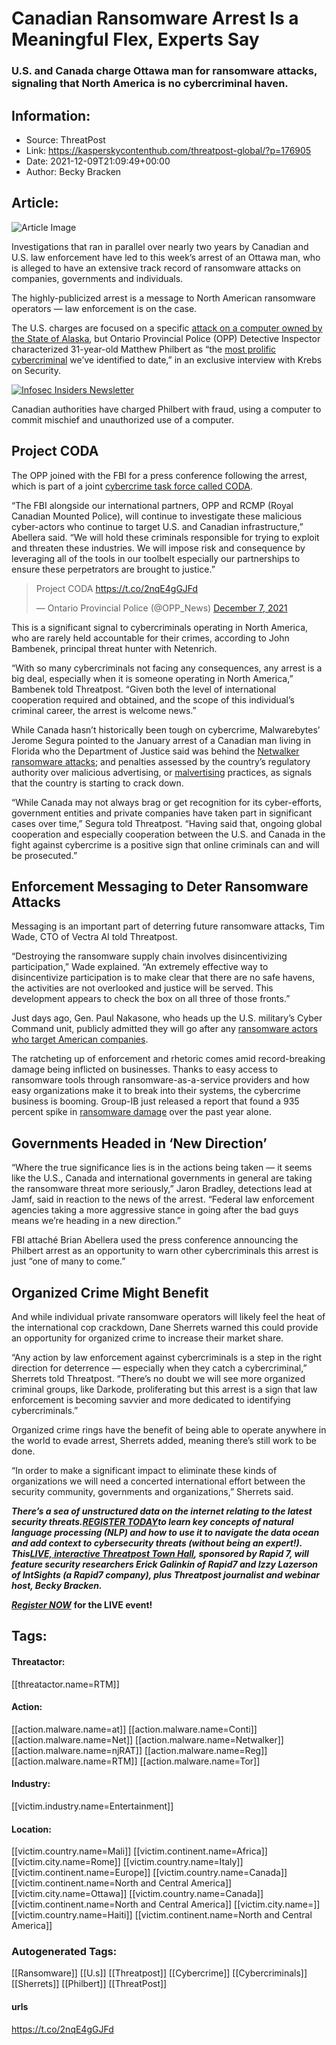 # Canadian Ransomware Arrest Is a Meaningful Flex, Experts Say
### U.S. and Canada charge Ottawa man for ransomware attacks, signaling that North America is no cybercriminal haven.

## Information:
+ Source: ThreatPost
+ Link: https://kasperskycontenthub.com/threatpost-global/?p=176905
+ Date: 2021-12-09T21:09:49+00:00
+ Author: Becky Bracken


## Article:
![Article Image](https://media.threatpost.com/wp-content/uploads/sites/103/2021/12/09161128/us-canada-featured-e1639084304103.jpg)

Investigations that ran in parallel over nearly two years by Canadian and U.S. law enforcement have led to this week’s arrest of an Ottawa man, who is alleged to have an extensive track record of ransomware attacks on companies, governments and individuals.


The highly-publicized arrest is a message to North American ransomware operators — law enforcement is on the case.


The U.S. charges are focused on a specific [attack on a computer owned by the State of Alaska](https://krebsonsecurity.com/wp-content/uploads/2021/12/PhilbertIndictment.pdf), but Ontario Provincial Police (OPP) Detective Inspector characterized 31-year-old Matthew Philbert as “the [most prolific cybercriminal](https://krebsonsecurity.com/2021/12/canada-charges-its-most-prolific-cybercriminal/) we’ve identified to date,” in an exclusive interview with Krebs on Security.


[![Infosec Insiders Newsletter](https://media.threatpost.com/wp-content/uploads/sites/103/2021/07/10165815/infosec_insiders_in_article_promo.png)](https://threatpost.com/infosec-insider-subscription-page/?utm_source=ART&utm_medium=ART&utm_campaign=InfosecInsiders_Newsletter_Promo/)


Canadian authorities have charged Philbert with fraud, using a computer to commit mischief and unauthorized use of a computer.


**Project CODA**
----------------


The OPP joined with the FBI for a press conference following the arrest, which is part of a joint [cybercrime task force called CODA](https://www.opp.ca/news/#/viewmediakit/61afa01aafe48).


“The FBI alongside our international partners, OPP and RCMP (Royal Canadian Mounted Police), will continue to investigate these malicious cyber-actors who continue to target U.S. and Canadian infrastructure,” Abellera said. “We will hold these criminals responsible for trying to exploit and threaten these industries. We will impose risk and consequence by leveraging all of the tools in our toolbelt especially our partnerships to ensure these perpetrators are brought to justice.”



> 
> Project CODA <https://t.co/2nqE4gGJFd>
> 
> 
> — Ontario Provincial Police (@OPP\_News) [December 7, 2021](https://twitter.com/OPP_News/status/1468294251867824129?ref_src=twsrc%5Etfw)
> 
> 



This is a significant signal to cybercriminals operating in North America, who are rarely held accountable for their crimes, according to John Bambenek, principal threat hunter with Netenrich.


“With so many cybercriminals not facing any consequences, any arrest is a big deal, especially when it is someone operating in North America,” Bambenek told Threatpost. “Given both the level of international cooperation required and obtained, and the scope of this individual’s criminal career, the arrest is welcome news.”


While Canada hasn’t historically been tough on cybercrime, Malwarebytes’ Jerome Segura pointed to the January arrest of a Canadian man living in Florida who the Department of Justice said was behind the [Netwalker ransomware attacks](https://ottawacitizen.com/news/local-news/gatineau-man-arrested-charged-by-florida-over-ransomware-attacks); and penalties assessed by the country’s regulatory authority over malicious advertising, or [malvertising](https://www.itworldcanada.com/article/crtc-lays-down-first-ever-fines-for-malware-infected-ads/407411) practices, as signals that the country is starting to crack down.


“While Canada may not always brag or get recognition for its cyber-efforts, government entities and private companies have taken part in significant cases over time,” Segura told Threatpost. “Having said that, ongoing global cooperation and especially cooperation between the U.S. and Canada in the fight against cybercrime is a positive sign that online criminals can and will be prosecuted.”


**Enforcement Messaging to Deter Ransomware Attacks**
-----------------------------------------------------


Messaging is an important part of deterring future ransomware attacks, Tim Wade, CTO of Vectra AI told Threatpost.


“Destroying the ransomware supply chain involves disincentivizing participation,” Wade explained. “An extremely effective way to disincentivize participation is to make clear that there are no safe havens, the activities are not overlooked and justice will be served. This development appears to check the box on all three of those fronts.”


Just days ago, Gen. Paul Nakasone, who heads up the U.S. military’s Cyber Command unit, publicly admitted they will go after any [ransomware actors who target American companies](https://threatpost.com/cyber-command-ransomware-groups/176801/).


The ratcheting up of enforcement and rhetoric comes amid record-breaking damage being inflicted on businesses. Thanks to easy access to ransomware tools through ransomware-as-a-service providers and how easy organizations make it to break into their systems, the cybercrime business is booming. Group-IB just released a report that found a 935 percent spike in [ransomware damage](https://threatpost.com/double-extortion-ransomware-data-leaks/176723/) over the past year alone.


**Governments Headed in ‘New Direction’**
-----------------------------------------


“Where the true significance lies is in the actions being taken — it seems like the U.S., Canada and international governments in general are taking the ransomware threat more seriously,” Jaron Bradley, detections lead at Jamf, said in reaction to the news of the arrest. “Federal law enforcement agencies taking a more aggressive stance in going after the bad guys means we’re heading in a new direction.”


FBI attaché Brian Abellera used the press conference announcing the Philbert arrest as an opportunity to warn other cybercriminals this arrest is just “one of many to come.”


**Organized Crime Might Benefit**
---------------------------------


And while individual private ransomware operators will likely feel the heat of the international cop crackdown, Dane Sherrets warned this could provide an opportunity for organized crime to increase their market share.


“Any action by law enforcement against cybercriminals is a step in the right direction for deterrence — especially when they catch a cybercriminal,” Sherrets told Threatpost. “There’s no doubt we will see more organized criminal groups, like Darkode, proliferating but this arrest is a sign that law enforcement is becoming savvier and more dedicated to identifying cybercriminals.”


Organized crime rings have the benefit of being able to operate anywhere in the world to evade arrest, Sherrets added, meaning there’s still work to be done.


“In order to make a significant impact to eliminate these kinds of organizations we will need a concerted international effort between the security community, governments and organizations,” Sherrets said.


***There’s a sea of unstructured data on the internet relating to the latest security threats.***[***REGISTER TODAY***](https://threatpost.com/webinars/security-threats-natural-language-processing/?utm_source=In+Article&utm_medium=article&utm_campaign=Decoding+the+Data+Ocean:+Security+Threats+%26+Natural+Language+Processing&utm_id=In+Article)***to learn key concepts of natural language processing (NLP) and how to use it to navigate the data ocean and add context to cybersecurity threats (without being an expert!). This***[***LIVE, interactive Threatpost Town Hall***](https://threatpost.com/webinars/security-threats-natural-language-processing/?utm_source=In+Article&utm_medium=article&utm_campaign=Decoding+the+Data+Ocean:+Security+Threats+%26+Natural+Language+Processing&utm_id=In+Article)***, sponsored by Rapid 7, will feature security researchers Erick Galinkin of Rapid7 and Izzy Lazerson of IntSights (a Rapid7 company), plus Threatpost journalist and webinar host, Becky Bracken.***


[***Register NOW***](https://threatpost.com/webinars/security-threats-natural-language-processing/?utm_source=In+Article&utm_medium=article&utm_campaign=Decoding+the+Data+Ocean:+Security+Threats+%26+Natural+Language+Processing&utm_id=In+Article) **for the LIVE event!**





## Tags:

#### Threatactor:
[[threatactor.name=RTM]]

#### Action:
[[action.malware.name=at]] [[action.malware.name=Conti]] [[action.malware.name=Net]] [[action.malware.name=Netwalker]] [[action.malware.name=njRAT]] [[action.malware.name=Reg]] [[action.malware.name=RTM]] [[action.malware.name=Tor]]

#### Industry:
[[victim.industry.name=Entertainment]]

#### Location:
[[victim.country.name=Mali]] [[victim.continent.name=Africa]] [[victim.city.name=Rome]] [[victim.country.name=Italy]] [[victim.continent.name=Europe]] [[victim.country.name=Canada]] [[victim.continent.name=North and Central America]] [[victim.city.name=Ottawa]] [[victim.country.name=Canada]] [[victim.continent.name=North and Central America]] [[victim.city.name=]] [[victim.country.name=Haiti]] [[victim.continent.name=North and Central America]]

### Autogenerated Tags:
[[Ransomware]] [[U.s]] [[Threatpost]] [[Cybercrime]] [[Cybercriminals]] [[Sherrets]] [[Philbert]] [[ThreatPost]]
#### urls
https://t.co/2nqE4gGJFd

